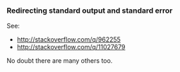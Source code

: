 ### Redirecting standard output and standard error

See:

* http://stackoverflow.com/q/962255
* http://stackoverflow.com/q/11027679

No doubt there are many others too.

